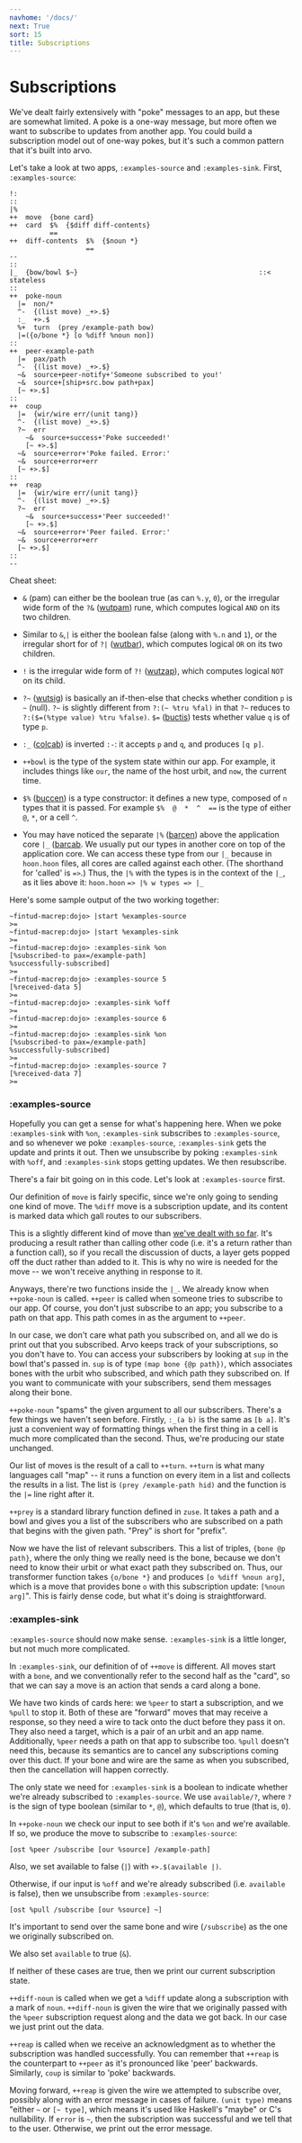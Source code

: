 ```yaml
---
navhome: '/docs/'
next: True
sort: 15
title: Subscriptions
---
```


# Subscriptions

We've dealt fairly extensively with "poke" messages to an app, but these are
somewhat limited. A poke is a one-way message, but more often we want to
subscribe to updates from another app. You could build a subscription model out
of one-way pokes, but it's such a common pattern that it's built into arvo.

Let's take a look at two apps, `:examples-source` and `:examples-sink`. First,
`:examples-source`:

    !:
    ::
    |%
    ++  move  {bone card}
    ++  card  $%  {$diff diff-contents}
              ==
    ++  diff-contents  $%  {$noun *}
                       ==
    --
    ::
    |_  {bow/bowl $~}                                             ::<  stateless
    ::
    ++  poke-noun
      |=  non/*
      ^-  {(list move) _+>.$}
      :_  +>.$
      %+  turn  (prey /example-path bow)
      |=({o/bone *} [o %diff %noun non])
    ::
    ++  peer-example-path
      |=  pax/path
      ^-  {(list move) _+>.$}
      ~&  source+peer-notify+'Someone subscribed to you!'
      ~&  source+[ship+src.bow path+pax]
      [~ +>.$]
    ::
    ++  coup
      |=  {wir/wire err/(unit tang)}
      ^-  {(list move) _+>.$}
      ?~  err
        ~&  source+success+'Poke succeeded!'
        [~ +>.$]
      ~&  source+error+'Poke failed. Error:'
      ~&  source+error+err
      [~ +>.$]
    ::
    ++  reap
      |=  {wir/wire err/(unit tang)}
      ^-  {(list move) _+>.$}
      ?~  err
        ~&  source+success+'Peer succeeded!'
        [~ +>.$]
      ~&  source+error+'Peer failed. Error:'
      ~&  source+error+err
      [~ +>.$]
    ::
    --

Cheat sheet:

-   `&` (pam) can either be the boolean true (as can `%.y`, `0`), or the
    irregular wide form of the `?&` ([wutpam](../../hoon/twig/wut-test/pam-and))
    rune, which computes logical `AND` on its two children.

-   Similar to `&`,`|` is either the boolean false (along with `%.n` and `1`),
    or the irregular short for of `?|`
    ([wutbar](../../hoon/twig/wut-test/bar-or)), which computes logical `OR` on
    its two children.

-   `!` is the irregular wide form of `?!`
    ([wutzap](../../hoon/twig/wut-test/zap-not/)), which computes logical `NOT`
    on its child.

-   `?~` ([wutsig](../../hoon/twig/wut-test/sig-ifno/)) is basically an
    if-then-else that checks whether condition `p` is `~` (null). `?~` is
    slightly different from `?:(~ %tru %fal)` in that `?~` reduces to
    `?:($=(%type value) %tru %false)`. `$=`
    ([buctis](../../hoon/twig/buc-mold/tis-coat/)) tests whether value `q` is of
    type `p`. <!-- One thing to watch out for in hoon: if you do `?~`, it
          affects the type of the conditional value: XXexample -->

-   `:_` ([colcab](../../hoon/twig/col-cell/cab-scon/)) is inverted `:-`: it
    accepts `p` and `q`, and produces `[q p]`.

-   `++bowl` is the type of the system state within our app. For example, it
    includes things like `our`, the name of the host urbit, and `now`, the
    current time.

-   `$%` ([buccen](../../hoon/twig/buc-mold/cen-book/)) is a type constructor:
    it defines a new type, composed of `n` types that it is passed. For example
    `$%  @  *  ^  ==` is the type of either `@`, `*`, or a cell `^`.
    <!-- XX this is a union, right? -->

-   You may have noticed the separate `|%`
    ([barcen](../../hoon/twig/bar-core/cen-core/)) above the application core
    `|_` ([barcab](../../hoon/twig/bar-core/cab-door/). We usually put our types
    in another core on top of the application core. We can access these type
    from our `|_` because in `hoon.hoon` files, all cores are called against
    each other. (The shorthand for 'called' is `=>`.) Thus, the `|%` with the
    types is in the context of the `|_`, as it lies above it: `hoon.hoon`
    `=> |% w types => |_`

Here's some sample output of the two working together:

    ~fintud-macrep:dojo> |start %examples-source
    >=
    ~fintud-macrep:dojo> |start %examples-sink
    >=
    ~fintud-macrep:dojo> :examples-sink %on
    [%subscribed-to pax=/example-path]
    %successfully-subscribed]
    >=
    ~fintud-macrep:dojo> :examples-source 5
    [%received-data 5]
    >=
    ~fintud-macrep:dojo> :examples-sink %off
    >=
    ~fintud-macrep:dojo> :examples-source 6
    >=
    ~fintud-macrep:dojo> :examples-sink %on
    [%subscribed-to pax=/example-path]
    %successfully-subscribed]
    >=
    ~fintud-macrep:dojo> :examples-source 7
    [%received-data 7]
    >=

### :examples-source

Hopefully you can get a sense for what's happening here. When we poke
`:examples-sink` with `%on`, `:examples-sink` subscribes to `:examples-source`,
and so whenever we poke `:examples-source`, `:examples-sink` gets the update and
prints it out. Then we unsubscribe by poking `:examples-sink` with `%off`, and
`:examples-sink` stops getting updates. We then resubscribe.

There's a fair bit going on in this code. Let's look at `:examples-source`
first.

Our definition of `move` is fairly specific, since we're only going to sending
one kind of move. The `%diff` move is a subscription update, and its content is
marked data which gall routes to our subscribers.

This is a slightly different kind of move than [we've dealt with so
far](/arvo/network). It's producing a result rather than calling other code
(i.e. it's a return rather than a function call), so if you recall the
discussion of ducts, a layer gets popped off the duct rather than added to it.
This is why no wire is needed for the move -- we won't receive anything in
response to it.

Anyways, there're two functions inside the `|_`. We already know when
`++poke-noun` is called. `++peer` is called when someone tries to subscribe to
our app. Of course, you don't just subscribe to an app; you subscribe to a path
on that app. This path comes in as the argument to `++peer`.

In our case, we don't care what path you subscribed on, and all we do is print
out that you subscribed. Arvo keeps track of your subscriptions, so you don't
have to. You can access your subscribers by looking at `sup` in the bowl that's
passed in. `sup` is of type `(map bone {@p path})`, which associates bones with
the urbit who subscribed, and which path they subscribed on. If you want to
communicate with your subscribers, send them messages along their bone.

`++poke-noun` "spams" the given argument to all our subscribers. There's a few
things we haven't seen before. Firstly, `:_(a b)` is the same as `[b a]`. It's
just a convenient way of formatting things when the first thing in a cell is
much more complicated than the second. Thus, we're producing our state
unchanged.

Our list of moves is the result of a call to `++turn`. `++turn` is what many
languages call "map" -- it runs a function on every item in a list and collects
the results in a list. The list is `(prey /example-path hid)` and the function
is the `|=` line right after it.

`++prey` is a standard library function defined in `zuse`. It takes a path and a
bowl and gives you a list of the subscribers who are subscribed on a path that
begins with the given path. "Prey" is short for "prefix".

Now we have the list of relevant subscribers. This a list of triples,
`{bone @p path}`, where the only thing we really need is the bone, because we
don't need to know their urbit or what exact path they subscribed on. Thus, our
transformer function takes `{o/bone *}` and produces `[o %diff %noun arg]`,
which is a move that provides bone `o` with this subscription update:
`[%noun arg]`". This is fairly dense code, but what it's doing is
straightforward.

### :examples-sink

`:examples-source` should now make sense. `:examples-sink` is a little longer,
but not much more complicated.

In `:examples-sink`, our definition of of `++move` is different. All moves start
with a `bone`, and we conventionally refer to the second half as the "card", so
that we can say a move is an action that sends a card along a bone.

We have two kinds of cards here: we `%peer` to start a subscription, and we
`%pull` to stop it. Both of these are "forward" moves that may receive a
response, so they need a wire to tack onto the duct before they pass it on. They
also need a target, which is a pair of an urbit and an app name. Additionally,
`%peer` needs a path on that app to subscribe too. `%pull` doesn't need this,
because its semantics are to cancel any subscriptions coming over this duct. If
your bone and wire are the same as when you subscribed, then the cancellation
will happen correctly.

The only state we need for `:examples-sink` is a boolean to indicate whether
we're already subscribed to `:examples-source`. We use `available/?`, where `?`
is the sign of type boolean (similar to `*`, `@`), which defaults to true (that
is, `0`).

In `++poke-noun` we check our input to see both if it's `%on` and we're
available. If so, we produce the move to subscribe to `:examples-source`:

    [ost %peer /subscribe [our %source] /example-path]

Also, we set available to false (`|`) with `+>.$(available |)`.

Otherwise, if our input is `%off` and we're already subscribed (i.e. `available`
is false), then we unsubscribe from `:examples-source`:

    [ost %pull /subscribe [our %source] ~]

It's important to send over the same bone and wire (`/subscribe`) as the one we
originally subscribed on.

We also set `available` to true (`&`).

If neither of these cases are true, then we print our current subscription
state.

`++diff-noun` is called when we get a `%diff` update along a subscription with a
mark of `noun`. `++diff-noun` is given the wire that we originally passed with
the `%peer` subscription request along and the data we got back. In our case we
just print out the data.

`++reap` is called when we receive an acknowledgment as to whether the
subscription was handled successfully. You can remember that `++reap` is the
counterpart to `++peer` as it's pronounced like 'peer' backwards. Similarly,
`coup` is similar to 'poke' backwards.

Moving forward, `++reap` is given the wire we attempted to subscribe over,
possibly along with an error message in cases of failure. `(unit type)` means
"either `~` or `[~ type]`, which means it's used like Haskell's "maybe" or C's
nullability. If `error` is `~`, then the subscription was successful and we tell
that to the user. Otherwise, we print out the error message.
